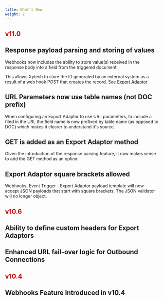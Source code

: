 ```yaml
---
title: What's New
weight: 2
---
```

## <font color="#c00000">v11.0</font>
## Response payload parsing and storing of values
Webhooks now includes the ability to store value(s) received in the response body into a field from the triggered document.

This allows Xytech to store the ID generated by an external system as a result of a web hook POST that creates the record. See [Export Adaptor](Export%20Adaptor.md)

## URL Parameters now use table names (not DOC prefix)
When configuring an Export Adaptor to use URL parameters, to include a filed in the URL the field name is now prefixed by table name (as opposed to DOC) which makes it clearer to understand it's source.

## GET is added as an Export Adaptor method
Given the introduction of the response parsing feature, it now makes sense to add the GET method as an option. 

## Export Adaptor square brackets allowed
Webhooks, Event Trigger - Export Adaptor payload template will now accept JSON payloads that start with square brackets. The JSON validator will no longer object.
## <font color="#c00000">v10.6</font>

## Ability to define custom headers for Export Adaptors
## Enhanced URL fail-over logic for Outbound Connections

## <font color="#c00000">v10.4</font>
## Webhooks Feature Introduced in v10.4
